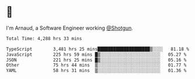 # 👋

I'm Arnaud, a Software Engineer working [@Shotgun](https://shotgun.live).

<!--START_SECTION:waka-->

```txt
Total Time: 4,288 hrs 33 mins

TypeScript        3,481 hrs 25 mins████████████████████▒░░░░   81.18 %
JavaScript        225 hrs 59 mins █▒░░░░░░░░░░░░░░░░░░░░░░░   05.27 %
JSON              221 hrs 25 mins █▒░░░░░░░░░░░░░░░░░░░░░░░   05.16 %
Other             75 hrs 44 mins  ▒░░░░░░░░░░░░░░░░░░░░░░░░   01.77 %
YAML              58 hrs 31 mins  ▒░░░░░░░░░░░░░░░░░░░░░░░░   01.36 %
```

<!--END_SECTION:waka-->
